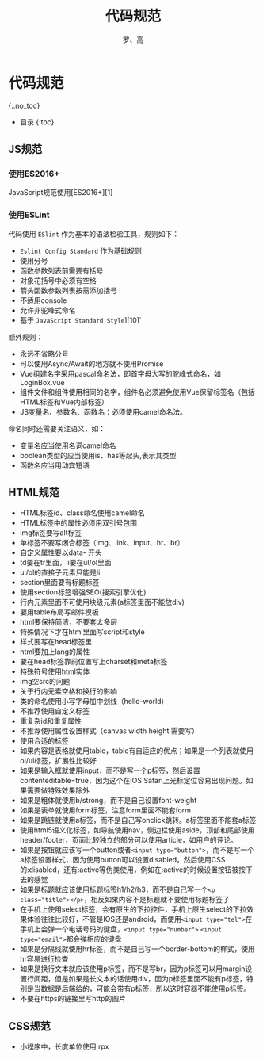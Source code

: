 ﻿---
layout: default
title: 代码规范
author: 罗、高
---

# 代码规范
{:.no_toc}

* 目录
{:toc}

## JS规范

### 使用ES2016+

JavaScript规范使用[ES2016+][1]

### 使用ESLint

代码使用 `ESlint` 作为基本的语法检验工具，规则如下：

- `Eslint Config Standard` 作为基础规则
- 使用分号
- 函数参数列表前需要有括号
- 对象花括号中必须有空格
- 箭头函数参数列表按需添加括号
- 不适用console
- 允许非驼峰式命名
- 基于 `JavaScript Standard Style`][10]`

额外规则：

- 永远不省略分号
- 可以使用Async/Await的地方就不使用Promise
- Vue组建名字采用pascal命名法，即首字母大写的驼峰式命名，如LoginBox.vue
- 组件文件和组件使用相同的名字，组件名必须避免使用Vue保留标签名（包括HTML标签和Vue内部标签）
- JS变量名、参数名、函数名：必须使用camel命名法。

命名同时还需要关注语义，如：

- 变量名应当使用名词camel命名
- boolean类型的应当使用is、has等起头,表示其类型
- 函数名应当用动宾短语

## HTML规范

- HTML标签id、class命名使用camel命名
- HTML标签中的属性必须用双引号包围
- img标签要写alt标签
- 单标签不要写闭合标签（img、link、input、hr、br）
- 自定义属性要以data- 开头
- td要在tr里面，li要在ul/ol里面
- ul/ol的直接子元素只能是li
- section里面要有标题标签
- 使用section标签增强SEO(搜索引擎优化)
- 行内元素里面不可使用块级元素(a标签里面不能放div)
- 要用table布局写邮件模板
- html要保持简洁，不要套太多层
- 特殊情况下才在html里面写script和style
- 样式要写在head标签里 
- html要加上lang的属性
- 要在head标签靠前位置写上charset和meta标签 
- 特殊符号使用html实体
- img空src的问题
- 关于行内元素空格和换行的影响 
- 类的命名使用小写字母加中划线（hello-world) 
- 不推荐使用自定义标签 
- 重复杂id和重复属性 
- 不推荐使用属性设置样式（canvas width height 需要写） 
- 使用合适的标签 
- 如果内容是表格就使用table，table有自适应的优点；如果是一个列表就使用ol/ul标签，扩展性比较好 
- 如果是输入框就使用input，而不是写一个p标签，然后设置contenteditable=true，因为这个在IOS Safari上光标定位容易出现问题。如果需要做特殊效果除外 
- 如果是粗体就使用b/strong，而不是自己设置font-weight 
- 如果是表单就使用form标签，注意form里面不能套form 
- 如果是跳链就使用a标签，而不是自己写onclick跳转。a标签里面不能套a标签 
- 使用html5语义化标签，如导航使用nav，侧边栏使用aside，顶部和尾部使用header/footer，页面比较独立的部分可以使用article，如用户的评论。 
- 如果是按钮就应该写一个button或者`<input type="button">`，而不是写一个a标签设置样式，因为使用button可以设置disabled，然后使用CSS的:disabled，还有:active等伪类使用，例如在:active的时候设置按钮被按下去的感觉 
- 如果是标题就应该使用标题标签h1/h2/h3，而不是自己写一个`<p class="title"></p>`，相反如果内容不是标题就不要使用标题标签了 
- 在手机上使用select标签，会有原生的下拉控件，手机上原生select的下拉效果体验往往比较好，不管是IOS还是android，而使用`<input type="tel">`在手机上会弹一个电话号码的键盘，`<input type="number">` `<input type="email">`都会弹相应的键盘
- 如果是分隔线就使用hr标签，而不是自己写一个border-bottom的样式，使用hr容易进行检查 
- 如果是换行文本就应该使用p标签，而不是写br，因为p标签可以用margin设置行间距，但是如果是长文本的话使用div，因为p标签里面不能有p标签，特别是当数据是后端给的，可能会带有p标签，所以这时容器不能使用p标签。 
- 不要在https的链接里写http的图片

## CSS规范

- 小程序中，长度单位使用 rpx
